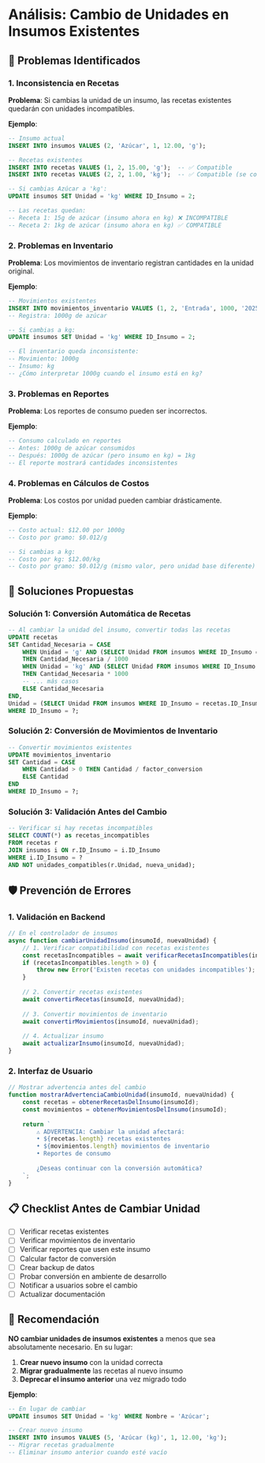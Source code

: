 # Análisis: Cambio de Unidades en Insumos Existentes

## 🚨 **Problemas Identificados**

### **1. Inconsistencia en Recetas**
**Problema**: Si cambias la unidad de un insumo, las recetas existentes quedarán con unidades incompatibles.

**Ejemplo**:
```sql
-- Insumo actual
INSERT INTO insumos VALUES (2, 'Azúcar', 1, 12.00, 'g');

-- Recetas existentes
INSERT INTO recetas VALUES (1, 2, 15.00, 'g');  -- ✅ Compatible
INSERT INTO recetas VALUES (2, 2, 1.00, 'kg');  -- ✅ Compatible (se convierte)

-- Si cambias Azúcar a 'kg':
UPDATE insumos SET Unidad = 'kg' WHERE ID_Insumo = 2;

-- Las recetas quedan:
-- Receta 1: 15g de azúcar (insumo ahora en kg) ❌ INCOMPATIBLE
-- Receta 2: 1kg de azúcar (insumo ahora en kg) ✅ COMPATIBLE
```

### **2. Problemas en Inventario**
**Problema**: Los movimientos de inventario registran cantidades en la unidad original.

**Ejemplo**:
```sql
-- Movimientos existentes
INSERT INTO movimientos_inventario VALUES (1, 2, 'Entrada', 1000, '2025-04-14', 1, 'Compra');
-- Registra: 1000g de azúcar

-- Si cambias a kg:
UPDATE insumos SET Unidad = 'kg' WHERE ID_Insumo = 2;

-- El inventario queda inconsistente:
-- Movimiento: 1000g
-- Insumo: kg
-- ¿Cómo interpretar 1000g cuando el insumo está en kg?
```

### **3. Problemas en Reportes**
**Problema**: Los reportes de consumo pueden ser incorrectos.

**Ejemplo**:
```sql
-- Consumo calculado en reportes
-- Antes: 1000g de azúcar consumidos
-- Después: 1000g de azúcar (pero insumo en kg) = 1kg
-- El reporte mostrará cantidades inconsistentes
```

### **4. Problemas en Cálculos de Costos**
**Problema**: Los costos por unidad pueden cambiar drásticamente.

**Ejemplo**:
```sql
-- Costo actual: $12.00 por 1000g
-- Costo por gramo: $0.012/g

-- Si cambias a kg:
-- Costo por kg: $12.00/kg
-- Costo por gramo: $0.012/g (mismo valor, pero unidad base diferente)
```

## 🔧 **Soluciones Propuestas**

### **Solución 1: Conversión Automática de Recetas**
```sql
-- Al cambiar la unidad del insumo, convertir todas las recetas
UPDATE recetas 
SET Cantidad_Necesaria = CASE 
    WHEN Unidad = 'g' AND (SELECT Unidad FROM insumos WHERE ID_Insumo = recetas.ID_Insumo) = 'kg' 
    THEN Cantidad_Necesaria / 1000
    WHEN Unidad = 'kg' AND (SELECT Unidad FROM insumos WHERE ID_Insumo = recetas.ID_Insumo) = 'g' 
    THEN Cantidad_Necesaria * 1000
    -- ... más casos
    ELSE Cantidad_Necesaria
END,
Unidad = (SELECT Unidad FROM insumos WHERE ID_Insumo = recetas.ID_Insumo)
WHERE ID_Insumo = ?;
```

### **Solución 2: Conversión de Movimientos de Inventario**
```sql
-- Convertir movimientos existentes
UPDATE movimientos_inventario 
SET Cantidad = CASE 
    WHEN Cantidad > 0 THEN Cantidad / factor_conversion
    ELSE Cantidad
END
WHERE ID_Insumo = ?;
```

### **Solución 3: Validación Antes del Cambio**
```sql
-- Verificar si hay recetas incompatibles
SELECT COUNT(*) as recetas_incompatibles
FROM recetas r
JOIN insumos i ON r.ID_Insumo = i.ID_Insumo
WHERE i.ID_Insumo = ? 
AND NOT unidades_compatibles(r.Unidad, nueva_unidad);
```

## 🛡️ **Prevención de Errores**

### **1. Validación en Backend**
```javascript
// En el controlador de insumos
async function cambiarUnidadInsumo(insumoId, nuevaUnidad) {
    // 1. Verificar compatibilidad con recetas existentes
    const recetasIncompatibles = await verificarRecetasIncompatibles(insumoId, nuevaUnidad);
    if (recetasIncompatibles.length > 0) {
        throw new Error('Existen recetas con unidades incompatibles');
    }
    
    // 2. Convertir recetas existentes
    await convertirRecetas(insumoId, nuevaUnidad);
    
    // 3. Convertir movimientos de inventario
    await convertirMovimientos(insumoId, nuevaUnidad);
    
    // 4. Actualizar insumo
    await actualizarInsumo(insumoId, nuevaUnidad);
}
```

### **2. Interfaz de Usuario**
```javascript
// Mostrar advertencia antes del cambio
function mostrarAdvertenciaCambioUnidad(insumoId, nuevaUnidad) {
    const recetas = obtenerRecetasDelInsumo(insumoId);
    const movimientos = obtenerMovimientosDelInsumo(insumoId);
    
    return `
        ⚠️ ADVERTENCIA: Cambiar la unidad afectará:
        • ${recetas.length} recetas existentes
        • ${movimientos.length} movimientos de inventario
        • Reportes de consumo
        
        ¿Deseas continuar con la conversión automática?
    `;
}
```

## 📋 **Checklist Antes de Cambiar Unidad**

- [ ] Verificar recetas existentes
- [ ] Verificar movimientos de inventario
- [ ] Verificar reportes que usen este insumo
- [ ] Calcular factor de conversión
- [ ] Crear backup de datos
- [ ] Probar conversión en ambiente de desarrollo
- [ ] Notificar a usuarios sobre el cambio
- [ ] Actualizar documentación

## 🎯 **Recomendación**

**NO cambiar unidades de insumos existentes** a menos que sea absolutamente necesario. En su lugar:

1. **Crear nuevo insumo** con la unidad correcta
2. **Migrar gradualmente** las recetas al nuevo insumo
3. **Deprecar el insumo anterior** una vez migrado todo

**Ejemplo**:
```sql
-- En lugar de cambiar
UPDATE insumos SET Unidad = 'kg' WHERE Nombre = 'Azúcar';

-- Crear nuevo insumo
INSERT INTO insumos VALUES (5, 'Azúcar (kg)', 1, 12.00, 'kg');
-- Migrar recetas gradualmente
-- Eliminar insumo anterior cuando esté vacío
``` 